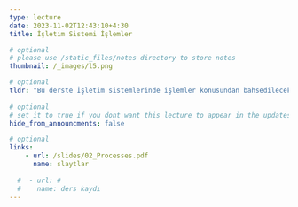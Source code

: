 ```yaml
---
type: lecture
date: 2023-11-02T12:43:10+4:30 
title: İşletim Sistemi İşlemler

# optional
# please use /static_files/notes directory to store notes
thumbnail: /_images/l5.png

# optional
tldr: "Bu derste İşletim sistemlerinde işlemler konusundan bahsedilecektir."
  
# optional
# set it to true if you dont want this lecture to appear in the updates section
hide_from_announcments: false

# optional
links:
    - url: /slides/02_Processes.pdf
      name: slaytlar
    
  #  - url: #
  #    name: ders kaydı
---
```

<!-- Other additional contents using markdown -->
<!--
**Suggested Readings:**
- [Readings 1](http://example.com)
- [Readings 2](http://example.com)
-->
